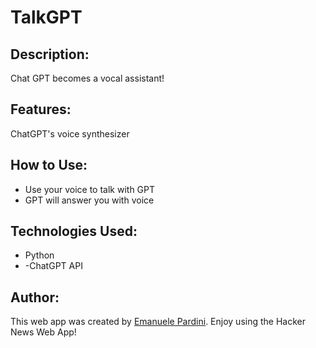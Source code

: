 # TalkGPT

## Description:
Chat GPT becomes a vocal assistant!


## Features:
ChatGPT's voice synthesizer

## How to Use:

- Use your voice to talk with GPT
- GPT will answer you with voice

## Technologies Used:

- Python
- -ChatGPT API

## Author:

This web app was created by [Emanuele Pardini](http://emanuelepardini.altervista.org/).
Enjoy using the Hacker News Web App!

